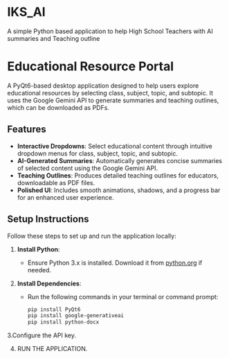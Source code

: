 # IKS_AI
A simple Python based application to help High School Teachers with AI summaries and Teaching outline
# Educational Resource Portal

A PyQt6-based desktop application designed to help users explore educational resources by selecting class, subject, topic, and subtopic. It uses the Google Gemini API to generate summaries and teaching outlines, which can be downloaded as PDFs.

## Features
- **Interactive Dropdowns**: Select educational content through intuitive dropdown menus for class, subject, topic, and subtopic.
- **AI-Generated Summaries**: Automatically generates concise summaries of selected content using the Google Gemini API.
- **Teaching Outlines**: Produces detailed teaching outlines for educators, downloadable as PDF files.
- **Polished UI**: Includes smooth animations, shadows, and a progress bar for an enhanced user experience.

## Setup Instructions
Follow these steps to set up and run the application locally:

1. **Install Python**:
   - Ensure Python 3.x is installed. Download it from [python.org](https://www.python.org/downloads/) if needed.
   
2. **Install Dependencies**:
   - Run the following commands in your terminal or command prompt:
     ```bash
     pip install PyQt6
     pip install google-generativeai
     pip install python-docx
     
 3.Configure the API key.
 
 4. RUN THE APPLICATION.
